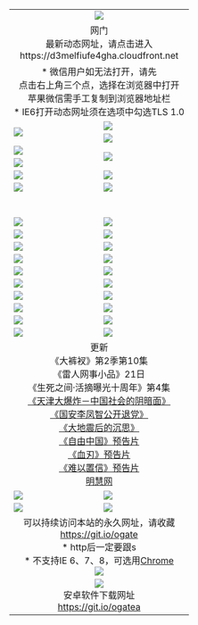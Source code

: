 ﻿<table>
  <tr></tr>
  <tr><td colspan=2 align=center><img src="https://cloud.githubusercontent.com/assets/11880933/13434984/f430fae2-e012-11e5-814f-c2df1e82b247.jpg" /></td></tr>
  <tr><td colspan=2 align=center>网门<br>最新动态网址，请点击进入
<br>https://d3melfiufe4gha.cloudfront.net
    </td>
  </tr>
  <tr>
    <td colspan=2 align=center>* 微信用户如无法打开，请先<br>点击右上角三个点，选择在浏览器中打开<br>苹果微信需手工复制到浏览器地址栏
    <br>* IE6打开动态网址须在选项中勾选TLS 1.0</td>
  </tr>
  <tr>
    <td rowspan=2><a href="https://d3melfiufe4gha.cloudfront.net/ogUP.aspx?name=11DKC.mp4&list=11DKC" target="_blank"><img src="https://d3melfiufe4gha.cloudfront.net/Up/11DKC1.jpg" /></a></td> 
    <td><div><a href="https://d3melfiufe4gha.cloudfront.net/ogUP.aspx?name=LRWS.mp4&list=LRWS" target="_blank"><img src="https://d3melfiufe4gha.cloudfront.net/Up/LRWS.jpg" /></a></td>
   </tr>
  <tr>
    <td><a href="https://d3melfiufe4gha.cloudfront.net/ogNiceVedio.aspx" target="_blank"><img src="https://d3melfiufe4gha.cloudfront.net/Up/11TGKDY.jpg" /></a></td>
  </tr>
  <tr>
    <td><a href="https://d3melfiufe4gha.cloudfront.net/ogUP.aspx?name=JQR.mp4&count=2" target="_blank"><img src="https://d3melfiufe4gha.cloudfront.net/Up/JQR.jpg" /></a></td>   
    <td rowspan=2><a href="https://d3melfiufe4gha.cloudfront.net/ogUP.aspx?name=JP.mp4&count=9" target="_blank"><img src="https://d3melfiufe4gha.cloudfront.net/Up/JP.jpg" /></td>
  </tr>
  <tr>
    <td><a href="https://d3melfiufe4gha.cloudfront.net/ogUP.aspx?name=WH.mp4" target="_blank"><img src="https://d3melfiufe4gha.cloudfront.net/Up/WH.jpg" /></a></td>
  </tr>
  <tr>
    <td><a href="https://d3melfiufe4gha.cloudfront.net/ogUP.aspx?name=SSZJ.mp4&list=SSZJ" target="_blank"><img src="https://d3melfiufe4gha.cloudfront.net/Up/SSZJ.jpg" /></a></td>
    <td><a href="https://d3melfiufe4gha.cloudfront.net/ogUP.aspx?name=1XQK.mp4&count=13" target="_blank"><img src="https://d3melfiufe4gha.cloudfront.net/Up/1XQK.jpg" /></a</td>
  </tr>
  <tr>
    <td><a href="https://d3melfiufe4gha.cloudfront.net/ogUP.aspx?name=ZY.mp4&count=2015|16" target="_blank"><img src="https://d3melfiufe4gha.cloudfront.net/Up/ZY.jpg" /></a</td>
    <td><a href="https://d3melfiufe4gha.cloudfront.net/ogUP.aspx?name=XTFY.mp4&count=B|2,A|24" target="_blank"><img src="https://d3melfiufe4gha.cloudfront.net/Up/XTFY.jpg" /></a></td>
  </tr>
  <tr height="40">
  </tr>
  <tr>
    <td><a href="https://d3melfiufe4gha.cloudfront.net/ogUP.aspx?name=4SQQ.mp4&list=4SQQ" target="_blank"><img src="https://d3melfiufe4gha.cloudfront.net/Up/4SQQ0.jpg"/></a></td>
    <td><a href="https://d3melfiufe4gha.cloudfront.net/ogUP.aspx?name=4SHQ.mp4&list=4SHQ" target="_blank"><img src="https://d3melfiufe4gha.cloudfront.net/Up/4SHQ0.jpg"/></a></td>
  </tr>
  <tr>
    <td><a href="https://d3melfiufe4gha.cloudfront.net/ogUP.aspx?name=4SZG.mp4&list=4SZG" target="_blank"><img src="https://d3melfiufe4gha.cloudfront.net/Up/4SZG0.jpg"/></a></td>
    <td><a href="https://d3melfiufe4gha.cloudfront.net/ogUP.aspx?name=4SDJ.mp4&list=4SDJ" target="_blank"><img src="https://d3melfiufe4gha.cloudfront.net/Up/4SDJ0.jpg"/></a></td>
  </tr>
  <tr>
    <td><a href="https://d3melfiufe4gha.cloudfront.net/ogUP.aspx?name=4SGX.mp4&list=4SGX" target="_blank"><img src="https://d3melfiufe4gha.cloudfront.net/Up/4SGX0.jpg"/></a></td>
    <td><a href="https://d3melfiufe4gha.cloudfront.net/ogUP.aspx?name=4SHD.mp4&list=4SHD" target="_blank"><img src="https://d3melfiufe4gha.cloudfront.net/Up/4SHD0.jpg"/></a></td>
  </tr>
  <tr>
    <td><a href="https://d3melfiufe4gha.cloudfront.net/ogUP.aspx?name=4CTX.mp4&list=4CTX" target="_blank"><img src="https://d3melfiufe4gha.cloudfront.net/Up/4CTX0.jpg"/></a></td>
    <td><a href="https://d3melfiufe4gha.cloudfront.net/ogUP.aspx?name=4CWZ.mp4&list=4CWZ" target="_blank"><img src="https://d3melfiufe4gha.cloudfront.net/Up/4CWZ0.jpg"/></a></td>
  </tr>
  <tr>
    <td><a href="https://d3melfiufe4gha.cloudfront.net/onUP.aspx?name=https://d1qhweuvr3wm0g.cloudfront.net/" target="_blank"><img src="https://d3melfiufe4gha.cloudfront.net/Up/0DTW.jpg"/></a></td>
    <td><a href="https://d3melfiufe4gha.cloudfront.net/onUP.aspx?name=https://d240ns8up8earz.cloudfront.net/acenter/" target="_blank"><img src="https://d3melfiufe4gha.cloudfront.net/Up/0TDW.jpg" /></a></td>
  </tr>
  <tr>
    <td><a href="https://d3melfiufe4gha.cloudfront.net/onUP.aspx?name=https://d4508d6vomz2p.cloudfront.net/gb/nsc413.htm" target="_blank"><img src="https://d3melfiufe4gha.cloudfront.net/Up/0DJY.jpg" /></a></td>
    <td><a href="https://d3melfiufe4gha.cloudfront.net/onUP.aspx?name=https://d3bxwq7vzudb5l.cloudfront.net/xtr/gb/prog204.html" target="_blank"><img src="https://d3melfiufe4gha.cloudfront.net/Up/0XTR.jpg" /></a></td>
  </tr>
  <tr>
    <td><a href="https://d3melfiufe4gha.cloudfront.net/onUP.aspx?name=https://d3aj00iefsmfgc.cloudfront.net/" target="_blank"><img src="https://d3melfiufe4gha.cloudfront.net/Up/0MHW.jpg" /></a></td>
    <td><a href="https://d3melfiufe4gha.cloudfront.net/onUP.aspx?name=https://d1sbg9daat0zu5.cloudfront.net/" target="_blank"><img src="https://d3melfiufe4gha.cloudfront.net/Up/0ZJW.jpg" /></a></td>
  </tr>
  <tr>
    <td><a href="https://d3melfiufe4gha.cloudfront.net/ogUP.aspx?name=0FG.zip" target="_blank"><img src="https://d3melfiufe4gha.cloudfront.net/Up/0FG.jpg" /></a></td>
    <td><a href="https://d3melfiufe4gha.cloudfront.net/ogUP.aspx?name=0FGA.apk" target="_blank"><img src="https://d3melfiufe4gha.cloudfront.net/Up/0FGA.jpg" /></a></td>
  </tr>
  <tr>
    <td><a href="https://d3melfiufe4gha.cloudfront.net/ogUP.aspx?name=0U.zip" target="_blank"><img src="https://d3melfiufe4gha.cloudfront.net/Up/0U.jpg" /></a></td>
    <td><a href="https://d3melfiufe4gha.cloudfront.net/ogUP.aspx?name=0UA.apk" target="_blank"><img src="https://d3melfiufe4gha.cloudfront.net/Up/0UA.jpg" /></a></td>
  </tr>
  <tr>
    <td><a href="https://d3melfiufe4gha.cloudfront.net/ogUP.aspx?name=0iPPOTV.zip" target="_blank"><img src="https://d3melfiufe4gha.cloudfront.net/Up/0iPPOTV.jpg" /></a></td>
    <td><a href="https://d3melfiufe4gha.cloudfront.net/ogUP.aspx?name=0iNTD.apk" target="_blank"><img src="https://d3melfiufe4gha.cloudfront.net/Up/0iNTD.jpg" /></a></td>
  </tr>
  <tr>
    <td colspan=2 align=center>更新<br>
      《大裤衩》第2季第10集<br>
      《雷人网事小品》21日<br>
      《生死之间·活摘曝光十周年》第4集</a><br>
      <a href="https://d3melfiufe4gha.cloudfront.net/ogUP.aspx?name=4TJDBZ.mp4" target="_blank">《天津大爆炸－中国社会的阴暗面》</a><br>
      <a href="https://d3melfiufe4gha.cloudfront.net/ogUP.aspx?name=4LFZ.mp4" target="_blank">《国安李凤智公开退党》</a><br>
      <a href="https://d3melfiufe4gha.cloudfront.net/ogUP.aspx?name=4DDZHDCS.mp4" target="_blank">《大地震后的沉思》</a><br>
      <a href="https://d3melfiufe4gha.cloudfront.net/ogUP.aspx?name=11ZYZG0.mp4" target="_blank">《自由中国》预告片</a><br>
      <a href="https://d3melfiufe4gha.cloudfront.net/ogUP.aspx?name=11XR.mp4" target="_blank">《血刃》预告片</a><br>
      <a href="https://d3melfiufe4gha.cloudfront.net/ogUP.aspx?name=11NYZX.mp4&count=2" target="_blank">《难以置信》预告片</a><br>
      <a href="https://d3melfiufe4gha.cloudfront.net/onUP.aspx?name=https://www.minghui.org/" target="_blank">明慧网</a></td>
    </td>
  </tr>
  <tr>
    <td><a href="https://d3melfiufe4gha.cloudfront.net/ogNice.aspx" target="_blank"><img src="https://cloud.githubusercontent.com/assets/11880933/13720378/f84bb392-e841-11e5-8739-815049dd6ff8.jpg" /></a></td>
    <td><a href="https://d3melfiufe4gha.cloudfront.net/onCO.aspx?ob=600事物&op=增删改&args=WH1~%23类型6新闻%7c%23类型6评论&mode=" target="_blank"><img src="https://cloud.githubusercontent.com/assets/11880933/13720380/04d76a16-e842-11e5-8833-e627daa88802.jpg" /></a></td> 
  </tr>
  <tr>
    <td><a href="https://d3melfiufe4gha.cloudfront.net/ogDY.aspx" target="_blank"><img src="https://cloud.githubusercontent.com/assets/11880933/13720384/11817090-e842-11e5-9571-7dc2f1af9f42.jpg" /></a></td>
    <td><a href="https://d3melfiufe4gha.cloudfront.net/ogST.aspx" target="_blank"><img src="https://cloud.githubusercontent.com/assets/11880933/13720385/1467ea3c-e842-11e5-86df-c96c9a556aaf.jpg" /></a></td> 
  </tr>
  <!--tr>
    <td colspan=2 align=center>
      <微信可扫描以下临时二维码<br/>https://bit.ly/1mBQHW8<br/><a href="https://d3melfiufe4gha.cloudfront.net/Up/0WMGDL3.png" target="_blank"><img src="https://d3melfiufe4gha.cloudfront.net/Up/0WMGD3.png"/></a>
  </tr-->
  <tr>
    <td colspan=2 align=center>可以持续访问本站的永久网址，请收藏<br/><a href="https://git.io/ogate" target="_blank">https://git.io/ogate</a><br/>* http后一定要跟s<br/>* 不支持IE 6、7、8，可选用<a href="http://www.odisk.org/Upload/0ChromePortable.zip">Chrome</a><br/><a href="https://d3melfiufe4gha.cloudfront.net/Up/0WMGDL2.png" target="_blank"><img src="https://d3melfiufe4gha.cloudfront.net/Up/0WMGD2.png"/></a></td>
  </tr>
  <tr>
    <td colspan=2 align=center><a href="https://d3melfiufe4gha.cloudfront.net/ogUP.aspx?name=0oGate.apk" target="_blank"><img src="https://cloud.githubusercontent.com/assets/11880933/13720399/75e143ee-e842-11e5-9f0a-1421f423c80f.jpg" /></a><br>安卓软件下载网址<br><a href="https://git.io/ogatea">https://git.io/ogatea</a></td>
  </tr>
  <!--tr>
    <td colspan=2 align=center>可能失效的动态网址
    </td>
  </tr-->
</table>
